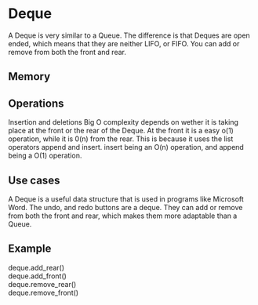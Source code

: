 <h1>Deque</h1>
<p1>A Deque is very similar to a Queue. The difference is that Deques are open ended, which means that they are neither LIFO, or FIFO. You can add or remove from both the front and rear.</p1>
<h2>Memory</h2>
<h2>Operations</h2>
<p1> Insertion and deletions Big O complexity depends on wether it is taking place at the front or the rear of the Deque. At the front it is a easy o(1) operation, while it is 0(n) from the rear. This is because it uses the list operators append and insert. insert being an O(n) operation, and append being a O(1) operation.</p1> 
<h2>Use cases</h2>
<p1> A Deque is a useful data structure that is used in programs like Microsoft Word. The undo, and redo buttons are a deque. They can add or remove from both the front and rear, which makes them more adaptable than a Queue. </p1>
<h2>Example</h2>
<p1> deque.add_rear()<br/> deque.add_front() <br/> deque.remove_rear() <br/>deque.remove_front()

